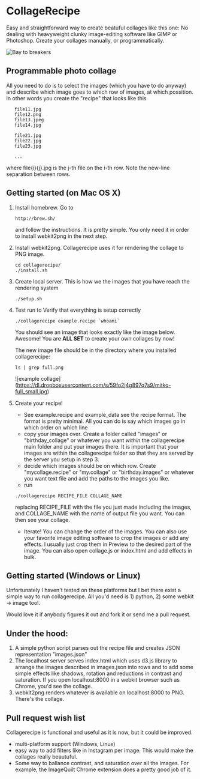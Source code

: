 # CollageRecipe

Easy and straightforward way to create beatuful collages like this one:
No dealing with heavyweight clunky image-editing software like GIMP or Photoshop.
Create your collages manually, or programmatically.

![Bay to breakers](https://dl.dropboxusercontent.com/s/xjnb5dpws0wkhr7/bay2breakers_good_small.jpg)

## Programmable photo collage

All you need to do is to select the images (which you have to do anyway) and describe which image goes to which row of images, at which possition.
In other words you create the "recipe" that looks like this

```
   file11.jpg
   file12.png
   file13.jpeg
   file14.jpg

   file21.jpg
   file22.jpg
   file23.jpg

   ...
```

where file{i}{j}.jpg is the j-th file on the i-th row. Note the new-line separation between rows.

## Getting started (on Mac OS X)

1. Install homebrew. Go to 
   ```   
   http://brew.sh/ 
   ```   
   and follow the instructions. It is pretty simple. You only need it in order to install webkit2png in the next step.

2. Install webkit2png. Collagerecipe uses it for rendering the collage to PNG image.
   ```   
   cd collagerecipe/
   ./install.sh
   ```   

3. Create local server. This is how we the images that you have reach the rendering system
   ```   
   ./setup.sh
   ```   

4. Test run to Verify that everything is setup correctly
   ```   
   ./collagerecipe example.recipe `whoami`
   ```   
   You should see an image that looks exactly like the image below. Awesome! You are **ALL SET** to create your own collages by now!

   The new image file should be in the directory where you installed collagerecipe:
   ```   
   ls | grep full.png
   ```   

   ![example collage] (https://dl.dropboxusercontent.com/s/59fo2j4g897q7s9/mitko-full_small.jpg)

5. Create your recipe!    
   * See example.recipe and example_data see the recipe format. The format is pretty minimal. All you can do is say which images go in which order on which line
   * copy your images over. Create a folder called "images" or "birthday_collage" or whatever you want *within* the collagerecipe main folder and put your images there. It is important that your images are within the collagerecipe folder so that they are served by the server you setup in step 3. 
   * decide which images should be on which row. Create "mycollage.recipe" or "my.collage" or "birthday.images" or whatever you want text file and add the paths to the images you like. 
   * run 
   ```   
   ./collagerecipe RECIPE_FILE COLLAGE_NAME
   ```   
   replacing RECIPE_FILE with the file you just made including the images, and COLLAGE_NAME with the name of output file you want. You can then see your collage.
   * Iterate! You can change the order of the images. You can also use your favorite image editing software to crop the images or add any effects. I usually just crop them in Preview to the desired part of the image. You can also open collage.js or index.html and add effects in bulk.

## Getting started (Windows or Linux)

Unfortunately I haven't tested on these platforms but I bet there exist a simple way to run collagerecipe. All you'd need is 1) python, 2) some webkit -> image tool. 

Would love it if anybody figures it out and fork it or send me a pull request.

## Under the hood:

1. A simple python script parses out the recipe file and creates JSON representation "images.json"
2. The localhost server serves index.html which uses d3.js library to arrange the images described in images.json into rows and to add some simple effects like shadows, rotation and reductions in contrast and saturation. If you open localhost:8000 in a webkit browser such as Chrome, you'd see the collage.
3. webkit2png renders whatever is available on localhost:8000 to PNG. There's the collage.

## Pull request wish list

Collagerecipe is functional and useful as it is now, but it could be improved.

* multi-platform support (Windows, Linux)
* easy way to add filters like in Instagram per image. This would make the collages really beautuful. 
* Some way to ballance contrast, and saturation over all the images. For example, the ImageQuilt Chrome extension does a pretty good job of it. 


